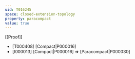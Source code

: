 ```yaml
---
uid: T016245
space: closed-extension-topology
property: paracompact
value: true
---
```

[[Proof]]

* [T000408] [Compact|P000016]
* [I000013] [Compact|P000016] => [Paracompact|P000030]

